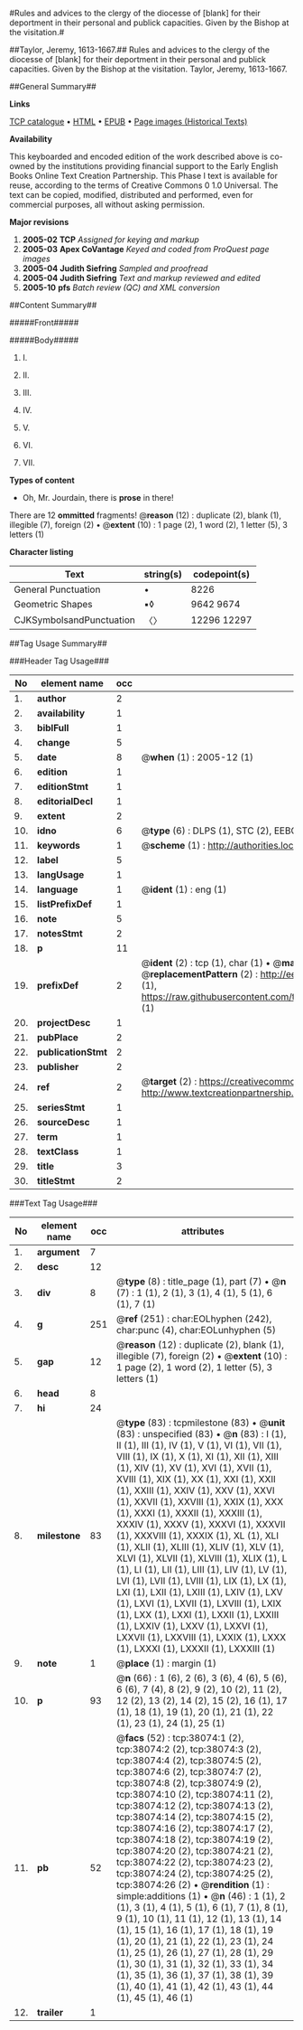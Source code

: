 #Rules and advices to the clergy of the diocesse of [blank] for their deportment in their personal and publick capacities. Given by the Bishop at the visitation.#

##Taylor, Jeremy, 1613-1667.##
Rules and advices to the clergy of the diocesse of [blank] for their deportment in their personal and publick capacities. Given by the Bishop at the visitation.
Taylor, Jeremy, 1613-1667.

##General Summary##

**Links**

[TCP catalogue](http://www.ota.ox.ac.uk/tcp/)  • 
[HTML](http://tei.it.ox.ac.uk/tcp/Texts-HTML/free/A64/A64125.html)  • 
[EPUB](http://tei.it.ox.ac.uk/tcp/Texts-EPUB/free/A64/A64125.epub) • 
[Page images (Historical Texts)](https://data.historicaltexts.jisc.ac.uk/view?pubId=eebo-99833596e&pageId=eebo-99833596e-38074-1)

**Availability**

This keyboarded and encoded edition of the
	       work described above is co-owned by the institutions
	       providing financial support to the Early English Books
	       Online Text Creation Partnership. This Phase I text is
	       available for reuse, according to the terms of Creative
	       Commons 0 1.0 Universal. The text can be copied,
	       modified, distributed and performed, even for
	       commercial purposes, all without asking permission.

**Major revisions**

1. __2005-02__ __TCP__ *Assigned for keying and markup*
1. __2005-03__ __Apex CoVantage__ *Keyed and coded from ProQuest page images*
1. __2005-04__ __Judith Siefring__ *Sampled and proofread*
1. __2005-04__ __Judith Siefring__ *Text and markup reviewed and edited*
1. __2005-10__ __pfs__ *Batch review (QC) and XML conversion*

##Content Summary##

#####Front#####

#####Body#####

1. I.

1. II.

1. III.

1. IV.

1. V.

1. VI.

1. VII.

**Types of content**

  * Oh, Mr. Jourdain, there is **prose** in there!

There are 12 **ommitted** fragments! 
 @__reason__ (12) : duplicate (2), blank (1), illegible (7), foreign (2)  •  @__extent__ (10) : 1 page (2), 1 word (2), 1 letter (5), 3 letters (1)

**Character listing**


|Text|string(s)|codepoint(s)|
|---|---|---|
|General Punctuation|•|8226|
|Geometric Shapes|▪◊|9642 9674|
|CJKSymbolsandPunctuation|〈〉|12296 12297|

##Tag Usage Summary##

###Header Tag Usage###

|No|element name|occ|attributes|
|---|---|---|---|
|1.|__author__|2||
|2.|__availability__|1||
|3.|__biblFull__|1||
|4.|__change__|5||
|5.|__date__|8| @__when__ (1) : 2005-12 (1)|
|6.|__edition__|1||
|7.|__editionStmt__|1||
|8.|__editorialDecl__|1||
|9.|__extent__|2||
|10.|__idno__|6| @__type__ (6) : DLPS (1), STC (2), EEBO-CITATION (1), PROQUEST (1), VID (1)|
|11.|__keywords__|1| @__scheme__ (1) : http://authorities.loc.gov/ (1)|
|12.|__label__|5||
|13.|__langUsage__|1||
|14.|__language__|1| @__ident__ (1) : eng (1)|
|15.|__listPrefixDef__|1||
|16.|__note__|5||
|17.|__notesStmt__|2||
|18.|__p__|11||
|19.|__prefixDef__|2| @__ident__ (2) : tcp (1), char (1)  •  @__matchPattern__ (2) : ([0-9\-]+):([0-9IVX]+) (1), (.+) (1)  •  @__replacementPattern__ (2) : http://eebo.chadwyck.com/downloadtiff?vid=$1&page=$2 (1), https://raw.githubusercontent.com/textcreationpartnership/Texts/master/tcpchars.xml#$1 (1)|
|20.|__projectDesc__|1||
|21.|__pubPlace__|2||
|22.|__publicationStmt__|2||
|23.|__publisher__|2||
|24.|__ref__|2| @__target__ (2) : https://creativecommons.org/publicdomain/zero/1.0/ (1), http://www.textcreationpartnership.org/docs/. (1)|
|25.|__seriesStmt__|1||
|26.|__sourceDesc__|1||
|27.|__term__|1||
|28.|__textClass__|1||
|29.|__title__|3||
|30.|__titleStmt__|2||


###Text Tag Usage###

|No|element name|occ|attributes|
|---|---|---|---|
|1.|__argument__|7||
|2.|__desc__|12||
|3.|__div__|8| @__type__ (8) : title_page (1), part (7)  •  @__n__ (7) : 1 (1), 2 (1), 3 (1), 4 (1), 5 (1), 6 (1), 7 (1)|
|4.|__g__|251| @__ref__ (251) : char:EOLhyphen (242), char:punc (4), char:EOLunhyphen (5)|
|5.|__gap__|12| @__reason__ (12) : duplicate (2), blank (1), illegible (7), foreign (2)  •  @__extent__ (10) : 1 page (2), 1 word (2), 1 letter (5), 3 letters (1)|
|6.|__head__|8||
|7.|__hi__|24||
|8.|__milestone__|83| @__type__ (83) : tcpmilestone (83)  •  @__unit__ (83) : unspecified (83)  •  @__n__ (83) : I (1), II (1), III (1), IV (1), V (1), VI (1), VII (1), VIII (1), IX (1), X (1), XI (1), XII (1), XIII (1), XIV (1), XV (1), XVI (1), XVII (1), XVIII (1), XIX (1), XX (1), XXI (1), XXII (1), XXIII (1), XXIV (1), XXV (1), XXVI (1), XXVII (1), XXVIII (1), XXIX (1), XXX (1), XXXI (1), XXXII (1), XXXIII (1), XXXIV (1), XXXV (1), XXXVI (1), XXXVII (1), XXXVIII (1), XXXIX (1), XL (1), XLI (1), XLII (1), XLIII (1), XLIV (1), XLV (1), XLVI (1), XLVII (1), XLVIII (1), XLIX (1), L (1), LI (1), LII (1), LIII (1), LIV (1), LV (1), LVI (1), LVII (1), LVIII (1), LIX (1), LX (1), LXI (1), LXII (1), LXIII (1), LXIV (1), LXV (1), LXVI (1), LXVII (1), LXVIII (1), LXIX (1), LXX (1), LXXI (1), LXXII (1), LXXIII (1), LXXIV (1), LXXV (1), LXXVI (1), LXXVII (1), LXXVIII (1), LXXIX (1), LXXX (1), LXXXI (1), LXXXII (1), LXXXIII (1)|
|9.|__note__|1| @__place__ (1) : margin (1)|
|10.|__p__|93| @__n__ (66) : 1 (6), 2 (6), 3 (6), 4 (6), 5 (6), 6 (6), 7 (4), 8 (2), 9 (2), 10 (2), 11 (2), 12 (2), 13 (2), 14 (2), 15 (2), 16 (1), 17 (1), 18 (1), 19 (1), 20 (1), 21 (1), 22 (1), 23 (1), 24 (1), 25 (1)|
|11.|__pb__|52| @__facs__ (52) : tcp:38074:1 (2), tcp:38074:2 (2), tcp:38074:3 (2), tcp:38074:4 (2), tcp:38074:5 (2), tcp:38074:6 (2), tcp:38074:7 (2), tcp:38074:8 (2), tcp:38074:9 (2), tcp:38074:10 (2), tcp:38074:11 (2), tcp:38074:12 (2), tcp:38074:13 (2), tcp:38074:14 (2), tcp:38074:15 (2), tcp:38074:16 (2), tcp:38074:17 (2), tcp:38074:18 (2), tcp:38074:19 (2), tcp:38074:20 (2), tcp:38074:21 (2), tcp:38074:22 (2), tcp:38074:23 (2), tcp:38074:24 (2), tcp:38074:25 (2), tcp:38074:26 (2)  •  @__rendition__ (1) : simple:additions (1)  •  @__n__ (46) : 1 (1), 2 (1), 3 (1), 4 (1), 5 (1), 6 (1), 7 (1), 8 (1), 9 (1), 10 (1), 11 (1), 12 (1), 13 (1), 14 (1), 15 (1), 16 (1), 17 (1), 18 (1), 19 (1), 20 (1), 21 (1), 22 (1), 23 (1), 24 (1), 25 (1), 26 (1), 27 (1), 28 (1), 29 (1), 30 (1), 31 (1), 32 (1), 33 (1), 34 (1), 35 (1), 36 (1), 37 (1), 38 (1), 39 (1), 40 (1), 41 (1), 42 (1), 43 (1), 44 (1), 45 (1), 46 (1)|
|12.|__trailer__|1||

